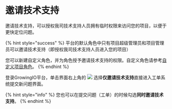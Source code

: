 # 邀请技术支持

邀请技术支持，可以授权我司技术支持人员拥有临时权限来访问您的项目，以便于更快定位问题。

{% hint style="success" %}
平台的默认角色中只有项目超级管理员和项目管理员可以邀请技术支持（即授权我司技术支持人员进入您的项目）

您可以新建自定义角色，并为角色授予邀请技术支持的权限。自定义角色请参考[自定义项目角色](../projectmange/project-member.md#zi-ding-yi-xiang-mu-jiao-se)。
{% endhint %}

登录GrowingIO平台，单击界面右上角的 ![](https://github.com/growingio/growingio-docs-v3/tree/d520f4a494f6c0635c83422f55c665597e79ee96/.gitbook/assets/ke-fu.png) 选择**仅邀请技术支持**直接进入工单系统提交新问题界面。

{% hint style="info" %}
您也可以在提交问题（工单）的时候勾选**同时邀请技术支持**。
{% endhint %}

